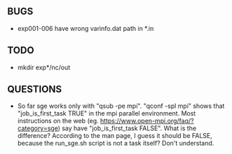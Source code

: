 ## BUGS

* exp001-006 have wrong varinfo.dat path in *.in


## TODO

* mkdir exp*/nc/out


## QUESTIONS

* So far sge works only with "qsub -pe mpi". "qconf -spl mpi" shows that "job_is_first_task TRUE" in the mpi parallel environment. Most instructions on the web (eg. https://www.open-mpi.org/faq/?category=sge) say have "job_is_first_task FALSE". What is the difference? According to the man page, I guess it should be FALSE, because the run_sge.sh script is not a task itself? Don't understand.